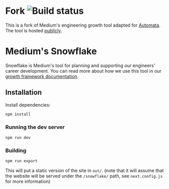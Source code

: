 # Fork ![Build status](https://github.com/automata-tech/eva_python_sdk/workflows/Build%20&%20Deploy/badge.svg)

This is a fork of Medium's engineering growth tool adapted for [Automata](https://automata.tech).
The tool is hosted [publicly](https://automata-tech.github.io/snowflake/).

# Medium's Snowflake

Snowflake is Medium's tool for planning and supporting our engineers' career development. You can read more
about how we use this tool in our [growth framework documentation](https://medium.com/s/engineering-growth-framework).

## Installation

Install dependencies:

`npm install`

### Running the dev server

`npm run dev`

### Building

`npm run export`

This will put a static version of the site in `out/`. (note that it will assume that the website will be served under the `/snowflake/` path, see `next.config.js` for more information)
